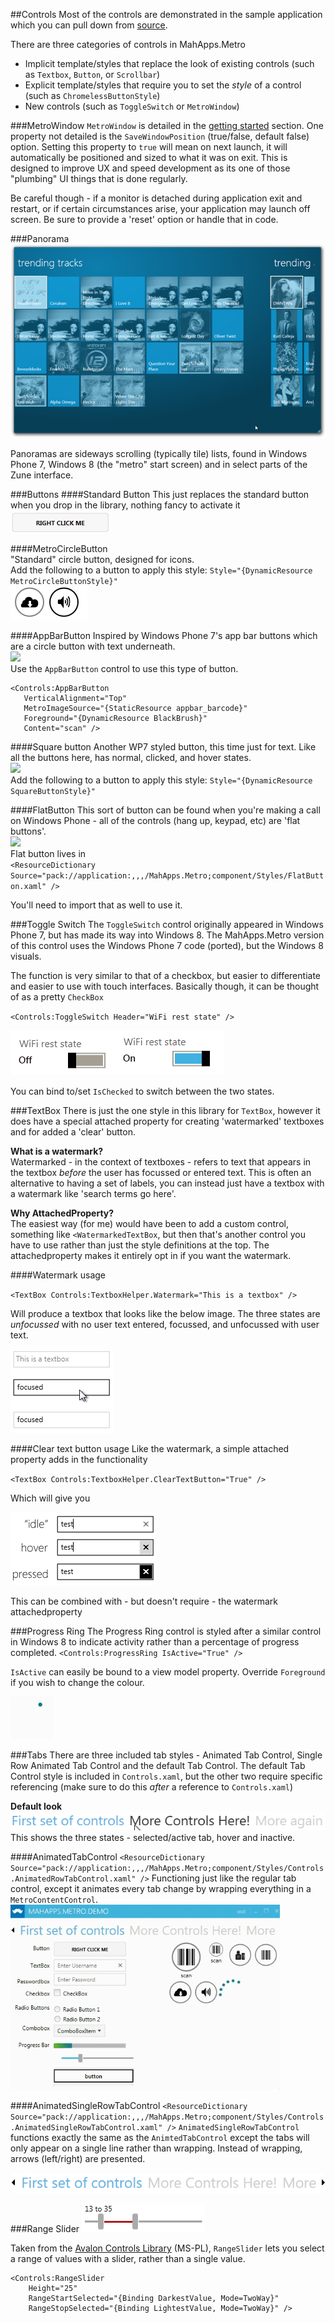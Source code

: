 ##Controls
Most of the controls are demonstrated in the sample application which you can pull down from [source](https://github.com/mahapps/mahapps.metro/). 

There are three categories of controls in MahApps.Metro

* Implicit template/styles that replace the look of existing controls (such as `Textbox`, `Button`, or `Scrollbar`)
* Explicit template/styles that require you to set the *style* of a control (such as `ChromelessButtonStyle`)
* New controls (such as `ToggleSwitch` or `MetroWindow`)

###MetroWindow
`MetroWindow` is detailed in the [getting started](#styling_a_window) section. One property not detailed is the `SaveWindowPosition` (true/false, default false) option. Setting this property to `true` will mean on next launch, it will automatically be positioned and sized to what it was on exit. This is designed to improve UX and speed development as its one of those "plumbing" UI things that is done regularly.  

Be careful though - if a monitor is detached during application exit and restart, or if certain circumstances arise, your application may launch off screen. Be sure to provide a 'reset' option or handle that in code.
  
###Panorama
![](images/panorama.png)

Panoramas are sideways scrolling (typically tile) lists, found in Windows Phone 7, Windows 8 (the "metro" start screen) and in select parts of the Zune interface.

###Buttons
####Standard Button
This just replaces the standard button when you drop in the library, nothing fancy to activate it    
![](images/08_RegularButton.png)

####MetroCircleButton  
"Standard" circle button, designed for icons.  
Add the following to a button to apply this style: `Style="{DynamicResource MetroCircleButtonStyle}"`  
![](images/07_CircleButtons.png)

####AppBarButton
Inspired by Windows Phone 7's app bar buttons which are a circle button with text underneath.  
![](http://images.theleagueofpaul.com/appbarbuttoncontrol.png)  
Use the `AppBarButton` control to use this type of button.  

    <Controls:AppBarButton
       VerticalAlignment="Top"
       MetroImageSource="{StaticResource appbar_barcode}"
       Foreground="{DynamicResource BlackBrush}"
       Content="scan" />  

####Square button 
Another WP7 styled button, this time just for text. Like all the buttons here, has normal, clicked, and hover states.  
![](http://images.theleagueofpaul.com/squarebutton04.png)  
Add the following to a button to apply this style: `Style="{DynamicResource SquareButtonStyle}"`

####FlatButton
This sort of button can be found when you're making a call on Windows Phone - all of the controls (hang up, keypad, etc) are 'flat buttons'.  
![](http://images.theleagueofpaul.com/flatbutton04.png)  
Flat button lives in   
`<ResourceDictionary Source="pack://application:,,,/MahApps.Metro;component/Styles/FlatButton.xaml" />`

You'll need to import that as well to use it.

###Toggle Switch
The `ToggleSwitch` control originally appeared in Windows Phone 7, but has made its way into Windows 8. The MahApps.Metro version of this control uses the Windows Phone 7 code (ported), but the Windows 8 visuals.

The function is very similar to that of a checkbox, but easier to differentiate and easier to use with touch interfaces. Basically though, it can be thought of as a pretty `CheckBox`

`<Controls:ToggleSwitch Header="WiFi rest state" />`

![](images/09_toggleswitch.png)  

You can bind to/set `IsChecked` to switch between the two states.

###TextBox
There is just the one style in this library for `TextBox`, however it does have a special attached property for creating 'watermarked' textboxes and for added a 'clear' button.

**What is a watermark?**  
Watermarked - in the context of textboxes - refers to text that appears in the textbox *before* the user has focussed or entered text. This is often an alternative to having a set of labels, you can instead just have a textbox with a watermark like 'search terms go here'.

**Why AttachedProperty?**  
The easiest way (for me) would have been to add a custom control, something like `<WatermarkedTextBox`, but then that's another control you have to use rather than just the style definitions at the top. The attachedproperty makes it entirely opt in if you want the watermark.

####Watermark usage

``<TextBox Controls:TextboxHelper.Watermark="This is a textbox" />``

Will produce a textbox that looks like the below image. The three states are *unfocussed* with no user text entered, focussed, and unfocussed with user text.

![](images/10_textboxstates.png)


####Clear text button usage
Like the watermark, a simple attached property adds in the functionality

``<TextBox Controls:TextboxHelper.ClearTextButton="True" />``

Which will give you

![](images/11_textboxclearstates.png)

This can be combined with - but doesn't require - the watermark attachedproperty

###Progress Ring
The Progress Ring control is styled after a similar control in Windows 8 to indicate activity rather than a percentage of progress completed.
``<Controls:ProgressRing IsActive="True" />``

`IsActive` can easily be bound to a view model property. Override `Foreground` if you wish to change the colour.

![](images/progress_ring.gif)



###Tabs
There are three included tab styles - Animated Tab Control, Single Row Animated Tab Control and the default Tab Control. The default Tab Control style is included in `Controls.xaml`, but the other two require specific referencing (make sure to do this *after* a reference to `Controls.xaml`)

**Default look**  
![](images/default_tab_control.png)  
This shows the three states - selected/active tab, hover and inactive.

####AnimatedTabControl
``<ResourceDictionary Source="pack://application:,,,/MahApps.Metro;component/Styles/Controls.AnimatedRowTabControl.xaml" />``
Functioning just like the regular tab control, except it animates every tab change by wrapping everything in a `MetroContentControl`.  
![](images/animatedtabcontrol.gif) 

####AnimatedSingleRowTabControl
``<ResourceDictionary Source="pack://application:,,,/MahApps.Metro;component/Styles/Controls.AnimatedSingleRowTabControl.xaml" />``
`AnimatedSingleRowTabControl` functions exactly the same as the `AnimtedTabControl`  except the tabs will only appear on a single line rather than wrapping. Instead of wrapping, arrows (left/right) are presented.   

![](images/singlerow_tab_control.png)  

###Range Slider
![](images/range_slider.PNG)  

Taken from the [Avalon Controls Library](http://avaloncontrolslib.codeplex.com/) (MS-PL), `RangeSlider` lets you select a range of values with a slider, rather than a single value.

	<Controls:RangeSlider 
		Height="25" 
		RangeStartSelected="{Binding DarkestValue, Mode=TwoWay}" 
		RangeStopSelected="{Binding LightestValue, Mode=TwoWay}" />



